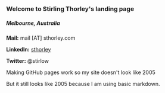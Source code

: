 

### Welcome to Stirling Thorley's landing page

##### Melbourne, Australia

**Mail:** mail [AT] sthorley.com

**LinkedIn:** [sthorley](https://www.linkedin.com/in/sthorley/)

**Twitter:** @stirlow

  
  
  
Making GitHub pages work so my site doesn't look like 2005

But it still looks like 2005 because I am using basic markdown.
